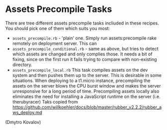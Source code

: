 

Assets Precompile Tasks
======================


There are tree different assets precompile tasks incliuded in these recipes. You should pick one of them which suits you most:

* `assets_precompile.rb` - 'plain' one. Simply run assets:precompile rake remotely on deployment server. This can 
* `assets_precompile_conditional.rb` - same as above, but tries to detect which assets are changed and only complies those. It needs a bit of fixing, since on the first run it fails trying to compare with non-existing directory.
* `assets_precompile_local.rb`
    This task compiles assets on the dev system and then pushes them up to the server. This is desirable in some situations. When deploying to a t1.micro instance, precompiling the assets on the server blows the CPU burst window and makes the server unresponsive for a long period of time. Precompiling assets locally also eliminates the need for installing a JavaScript runtime on the server (i.e. therubyracer)
    Taks copied from https://github.com/willkoehler/docs/blob/master/rubber_v2.2.2/rubber_aws_deploy.md 

(Dmytro Kovalov)
